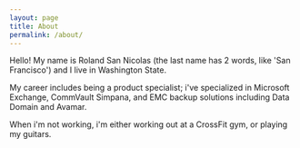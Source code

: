 ```yaml
---
layout: page
title: About
permalink: /about/
---
```


Hello! My name is Roland San Nicolas (the last name has 2 words, like 'San Francisco') and I live in Washington State.


My career includes being a product specialist; i've specialized in Microsoft Exchange, CommVault Simpana, and EMC backup solutions including Data Domain and Avamar.


When i'm not working, i'm either working out at a CrossFit gym, or playing my guitars.
